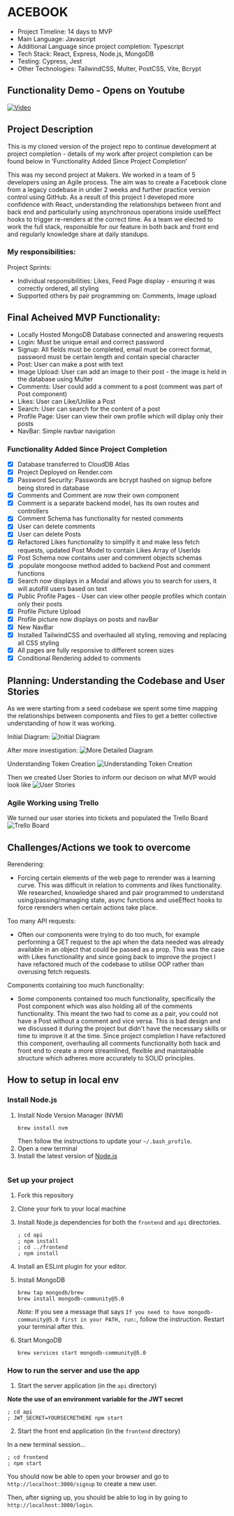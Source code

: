 # ACEBOOK 

- Project Timeline: 14 days to MVP
- Main Language: Javascript
- Additional Language since project completion: Typescript
- Tech Stack: React, Express, Node.js, MongoDB
- Testing: Cypress, Jest
- Other Technologies: TailwindCSS, Multer, PostCSS, Vite, Bcrypt

## Functionality Demo - Opens on Youtube
[![Video](https://img.youtube.com/vi/t2ITyMQkPe0/0.jpg)](https://www.youtube.com/watch?v=t2ITyMQkPe0&t=106s)

## Project Description
This is my cloned version of the project repo to continue development at project completion - details of my work after project completion can be found below in 'Functionality Added Since Project Completion'

This was my second project at Makers. We worked in a team of 5 developers using an Agile process. The aim was to create a Facebook clone from a legacy codebase in under 2 weeks and further practice version control using GitHub. As a result of this project I developed more confidence with React, understanding the relationships between front and back end and particularly using asynchronous operations inside useEffect hooks to trigger re-renders at the correct time. As a team we elected to work the full stack, responsible for our feature in both back and front end and regularly knowledge share at daily standups.

### My responsibilities:

Project Sprints:
- Individual responsibilities: Likes, Feed Page display - ensuring it was correctly ordered, all styling
- Supported others by pair programming on: Comments, Image upload

## Final Acheived MVP Functionality:
- Locally Hosted MongoDB Database connected and answering requests
- Login: Must be unique email and correct password
- Signup: All fields must be completed, email must be correct format, password must be certain length and contain special character
- Post: User can make a post with text
- Image Upload: User can add an image to their post - the image is held in the database using Multer
- Comments: User could add a comment to a post (comment was part of Post component)
- Likes: User can Like/Unlike a Post
- Search: User can search for the content of a post
- Profile Page: User can view their own profile which will diplay only their posts
- NavBar: Simple navbar navigation

### Functionality Added Since Project Completion

- [x] Database transferred to CloudDB Atlas
- [x] Project Deployed on Render.com
- [x] Password Security: Passwords are bcrypt hashed on signup before being stored in database
- [x] Comments and Comment are now their own component
- [x] Comment is a separate backend model, has its own routes and controllers
- [x] Comment Schema has functionality for nested comments
- [x] User can delete comments
- [x] User can delete Posts
- [x] Refactored Likes functionality to simplify it and make less fetch requests, updated Post Model to contain Likes Array of UserIds
- [x] Post Schema now contains user and comment objects schemas
- [x] .populate mongoose method added to backend Post and comment functions
- [x] Search now displays in a Modal and allows you to search for users, it will autofill users based on text
- [x] Public Profile Pages - User can view other people profiles which contain only their posts
- [x] Profile Picture Upload
- [x] Profile picture now displays on posts and navBar
- [x] New NavBar
- [x] Installed TailwindCSS and overhauled all styling, removing and replacing all CSS styling
- [x] All pages are fully responsive to different screen sizes
- [x] Conditional Rendering added to comments

## Planning: Understanding the Codebase and User Stories
As we were starting from a seed codebase we spent some time mapping the relationships between components and files to get a better collective understanding of how it was working. 

Initial Diagram:
![Initial Diagram](https://res.cloudinary.com/dut4qf1bt/image/upload/v1708423983/Demo%20Videos/RelationshipDiagram_aoyohj.png "Initial Diagram")

After more investigation:
![More Detailed Diagram](https://res.cloudinary.com/dut4qf1bt/image/upload/v1708423983/Demo%20Videos/AllComponents_ugqngb.png "More Detailed Diagram")

Understanding Token Creation
![Understanding Token Creation](https://res.cloudinary.com/dut4qf1bt/image/upload/v1708423982/Demo%20Videos/TokenGenerator_l7j5ly.png "Understanding Token Creation")

Then we created User Stories to inform our decison on what MVP would look like
![User Stories](https://res.cloudinary.com/dut4qf1bt/image/upload/v1708423982/Demo%20Videos/User_Stories_p3xopz.png "User Stories")

### Agile Working using Trello
We turned our user stories into tickets and populated the Trello Board
![Trello Board](https://res.cloudinary.com/dut4qf1bt/image/upload/v1708423331/Demo%20Videos/AcebookTrello_obyoyf.png "Trello Board")

## Challenges/Actions we took to overcome

Rerendering:
- Forcing certain elements of the web page to rerender was a learning curve. This was difficult in relation to comments and likes functionality. We researched, knowledge shared and pair programmed to understand using/passing/managing state, async functions and useEffect hooks to force rerenders when certain actions take place.  

Too many API requests:
- Often our components were trying to do too much, for example performing a GET request to the api when the data needed was already available in an object that could be passed as a prop. This was the case with Likes functionality and since going back to improve the project I have refactored much of the codebase to utilise OOP rather than overusing fetch requests. 

Components containing too much functionality:
- Some components contained too much functionality, specifically the Post component which was also holding all of the comments functionality. This meant the two had to come as a pair, you could not have a Post without a comment and vice versa. This is bad design and we discussed it during the project but didn't have the necessary skills or time to improve it at the time. Since project completion I have refactored this component, overhauling all comments functionality both back and front end to create a more streamlined, flexible and maintainable structure which adheres more accurately to SOLID principles. 



## How to setup in local env
### Install Node.js

1. Install Node Version Manager (NVM)
   ```
   brew install nvm
   ```
   Then follow the instructions to update your `~/.bash_profile`.
2. Open a new terminal
3. Install the latest version of [Node.js](https://nodejs.org/en/)
   ```

### Set up your project

1. Fork this repository
2. Clone your fork to your local machine
3. Install Node.js dependencies for both the `frontend` and `api` directories.
   ```
   ; cd api
   ; npm install
   ; cd ../frontend
   ; npm install
   ```

5. Install an ESLint plugin for your editor.
6. Install MongoDB
   ```
   brew tap mongodb/brew
   brew install mongodb-community@5.0
   ```
   *Note:* If you see a message that says `If you need to have mongodb-community@5.0 first in your PATH, run:`, follow the instruction. Restart your terminal after this.
7. Start MongoDB
   ```
   brew services start mongodb-community@5.0
   ```

### How to run the server and use the app

1. Start the server application (in the `api` directory)

  **Note the use of an environment variable for the JWT secret**

   ```
   ; cd api
   ; JWT_SECRET=YOURSECRETHERE npm start
   ```
2. Start the front end application (in the `frontend` directory)

  In a new terminal session...

  ```
  ; cd frontend
  ; npm start
  ```

You should now be able to open your browser and go to `http://localhost:3000/signup` to create a new user.

Then, after signing up, you should be able to log in by going to `http://localhost:3000/login`.

```
